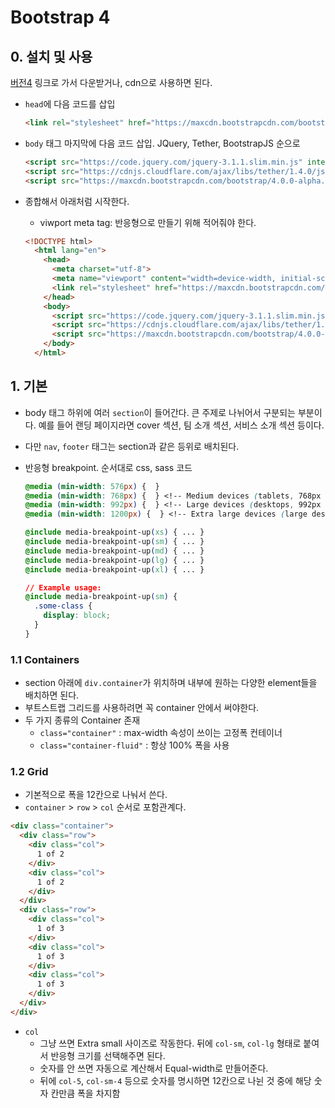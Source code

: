 # Bootstrap 4

## 0. 설치 및 사용

[버전4](https://v4-alpha.getbootstrap.com/) 링크로 가서 다운받거나, cdn으로 사용하면 된다.

- `head`에 다음 코드를 삽입

    ```html
    <link rel="stylesheet" href="https://maxcdn.bootstrapcdn.com/bootstrap/4.0.0-alpha.6/css/bootstrap.min.css" integrity="sha384-rwoIResjU2yc3z8GV/NPeZWAv56rSmLldC3R/AZzGRnGxQQKnKkoFVhFQhNUwEyJ" crossorigin="anonymous">
    ```

- `body` 태그 마지막에 다음 코드 삽입. JQuery, Tether, BootstrapJS 순으로

    ```html
    <script src="https://code.jquery.com/jquery-3.1.1.slim.min.js" integrity="sha384-A7FZj7v+d/sdmMqp/nOQwliLvUsJfDHW+k9Omg/a/EheAdgtzNs3hpfag6Ed950n" crossorigin="anonymous"></script>
    <script src="https://cdnjs.cloudflare.com/ajax/libs/tether/1.4.0/js/tether.min.js" integrity="sha384-DztdAPBWPRXSA/3eYEEUWrWCy7G5KFbe8fFjk5JAIxUYHKkDx6Qin1DkWx51bBrb" crossorigin="anonymous"></script>
    <script src="https://maxcdn.bootstrapcdn.com/bootstrap/4.0.0-alpha.6/js/bootstrap.min.js" integrity="sha384-vBWWzlZJ8ea9aCX4pEW3rVHjgjt7zpkNpZk+02D9phzyeVkE+jo0ieGizqPLForn" crossorigin="anonymous"></script>
    ```

- 종합해서 아래처럼 시작한다.
    - viwport meta tag: 반응형으로 만들기 위해 적어줘야 한다.

    ```html
    <!DOCTYPE html>
      <html lang="en">
        <head>
          <meta charset="utf-8">
          <meta name="viewport" content="width=device-width, initial-scale=1, shrink-to-fit=no">
          <link rel="stylesheet" href="https://maxcdn.bootstrapcdn.com/bootstrap/4.0.0-alpha.6/css/bootstrap.min.css" integrity="sha384-rwoIResjU2yc3z8GV/NPeZWAv56rSmLldC3R/AZzGRnGxQQKnKkoFVhFQhNUwEyJ" crossorigin="anonymous">
        </head>
        <body>
          <script src="https://code.jquery.com/jquery-3.1.1.slim.min.js" integrity="sha384-A7FZj7v+d/sdmMqp/nOQwliLvUsJfDHW+k9Omg/a/EheAdgtzNs3hpfag6Ed950n" crossorigin="anonymous"></script>
          <script src="https://cdnjs.cloudflare.com/ajax/libs/tether/1.4.0/js/tether.min.js" integrity="sha384-DztdAPBWPRXSA/3eYEEUWrWCy7G5KFbe8fFjk5JAIxUYHKkDx6Qin1DkWx51bBrb" crossorigin="anonymous"></script>
          <script src="https://maxcdn.bootstrapcdn.com/bootstrap/4.0.0-alpha.6/js/bootstrap.min.js" integrity="sha384-vBWWzlZJ8ea9aCX4pEW3rVHjgjt7zpkNpZk+02D9phzyeVkE+jo0ieGizqPLForn" crossorigin="anonymous"></script>
        </body>
      </html>
    ```

## 1. 기본

- body 태그 하위에 여러 `section`이 들어간다. 큰 주제로 나뉘어서 구분되는 부분이다. 예를 들어 랜딩 페이지라면 cover 섹션, 팀 소개 섹션, 서비스 소개 섹션 등이다.
- 다만 `nav`, `footer` 태그는 section과 같은 등위로 배치된다.
- 반응형 breakpoint. 순서대로 css, sass 코드

    ```css
    @media (min-width: 576px) {  }
    @media (min-width: 768px) {  } <!-- Medium devices (tablets, 768px and up) -->
    @media (min-width: 992px) {  } <!-- Large devices (desktops, 992px and up) -->
    @media (min-width: 1200px) {  } <!-- Extra large devices (large desktops, 1200px and up) -->
    ```

    ```css
    @include media-breakpoint-up(xs) { ... }
    @include media-breakpoint-up(sm) { ... }
    @include media-breakpoint-up(md) { ... }
    @include media-breakpoint-up(lg) { ... }
    @include media-breakpoint-up(xl) { ... }

    // Example usage:
    @include media-breakpoint-up(sm) {
      .some-class {
        display: block;
      }
    }
    ```

### 1.1 Containers

- section 아래에 `div.container`가 위치하며 내부에 원하는 다양한 element들을 배치하면 된다.
- 부트스트랩 그리드를 사용하려면 꼭 container 안에서 써야한다.
- 두 가지 종류의 Container 존재
    + `class="container"` : max-width 속성이 쓰이는 고정폭 컨테이너
    + `class="container-fluid"` : 항상 100% 폭을 사용

### 1.2 Grid

- 기본적으로 폭을 12칸으로 나눠서 쓴다.
- `container` > `row` > `col` 순서로 포함관계다.

```html
<div class="container">
  <div class="row">
    <div class="col">
      1 of 2
    </div>
    <div class="col">
      1 of 2
    </div>
  </div>
  <div class="row">
    <div class="col">
      1 of 3
    </div>
    <div class="col">
      1 of 3
    </div>
    <div class="col">
      1 of 3
    </div>
  </div>
</div>
```

- `col`
    + 그냥 쓰면 Extra small 사이즈로 작동한다. 뒤에 `col-sm`, `col-lg` 형태로 붙여서 반응형 크기를 선택해주면 된다.
    + 숫자를 안 쓰면 자동으로 계산해서 Equal-width로 만들어준다.
    + 뒤에 `col-5`, `col-sm-4` 등으로 숫자를 명시하면 12칸으로 나뉜 것 중에 해당 숫자 칸만큼 폭을 차지함
